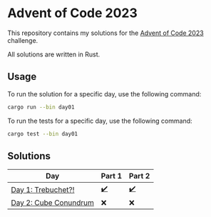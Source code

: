 # Advent of Code 2023

This repository contains my solutions for the [Advent of Code 2023](https://adventofcode.com/2023) challenge.

All solutions are written in Rust.

## Usage

To run the solution for a specific day, use the following command:

```bash
cargo run --bin day01
```

To run the tests for a specific day, use the following command:

```bash
cargo test --bin day01
```

## Solutions

| Day                                                          | Part 1                  | Part 2                  |
| ------------------------------------------------------------ | ----------------------- | ----------------------- |
| [Day 1: Trebuchet?!](https://adventofcode.com/2020/day/1)    | [✔️](day01/src/main.rs) | [✔️](day01/src/main.rs) |
| [Day 2: Cube Conundrum](https://adventofcode.com/2020/day/2) | ❌                      | ❌                      |
